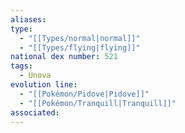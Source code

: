 ```yaml
---
aliases: 
type:
  - "[[Types/normal|normal]]"
  - "[[Types/flying|flying]]"
national dex number: 521
tags:
  - Unova
evolution line:
  - "[[Pokémon/Pidove|Pidove]]"
  - "[[Pokémon/Tranquill|Tranquill]]"
associated: 
---
```

